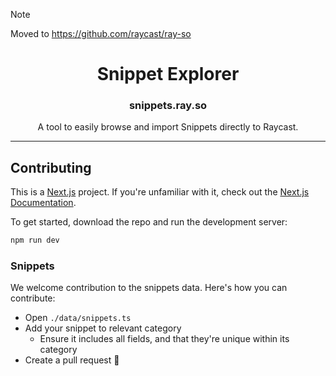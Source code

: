 > [!NOTE]  
> Moved to https://github.com/raycast/ray-so


<!-- TEXT_SECTION:header:START -->
<h1 align="center">
  Snippet Explorer
</h1>
<h3 align="center">
  snippets.ray.so
</h3>
<p align="center">
  A tool to easily browse and import Snippets directly to Raycast.
</p>

<!-- TEXT_SECTION:header:END -->

---

## Contributing

This is a [Next.js](https://nextjs.org/) project. If you're unfamiliar with it, check out the [Next.js Documentation](https://nextjs.org/docs).

To get started, download the repo and run the development server:

```bash
npm run dev
```

### Snippets

We welcome contribution to the snippets data. Here's how you can contribute:

- Open `./data/snippets.ts`
- Add your snippet to relevant category
  - Ensure it includes all fields, and that they're unique within its category
- Create a pull request 🚀
